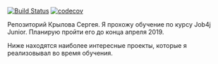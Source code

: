[![Build Status](https://travis-ci.org/krylovsergey1999/junior.svg?branch=master)](https://travis-ci.org/krylovsergey1999/junior)
[![codecov](https://codecov.io/gh/krylovsergey1999/junior/branch/master/graph/badge.svg)](https://codecov.io/gh/krylovsergey1999/junior)

Репозиторий Крылова Сергея.
Я прохожу обучение по курсу Job4j Junior. Планирую пройти его до конца апреля 2019.

Ниже находятся наиболее интересные проекты, которые я реализовывал во время обучения.
